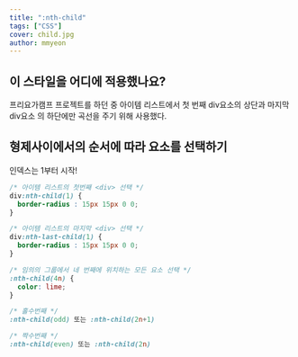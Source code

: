 ```yaml
---
title: ":nth-child"
tags: ["CSS"]
cover: child.jpg
author: mmyeon
---
```


## 이 스타일을 어디에 적용했나요?
프리요가캠프 프로젝트를 하던 중 아이템 리스트에서 첫 번째 div요소의 상단과 마지막 div요소 의 하단에만 곡선을 주기 위해 사용했다.


## 형제사이에서의 순서에 따라 요소를 선택하기
인덱스는 1부터 시작!


~~~css
/* 아이템 리스트의 첫번째 <div> 선택 */
div:nth-child(1) {
  border-radius : 15px 15px 0 0;
}

/* 아이템 리스트의 마지막 <div> 선택 */
div:nth-last-child(1) {
  border-radius : 15px 15px 0 0;
}

/* 임의의 그룹에서 네 번째에 위치하는 모든 요소 선택 */
:nth-child(4n) {
  color: lime;
}

/* 홀수번째 */
:nth-child(odd) 또는 :nth-child(2n+1)

/* 짝수번째 */
:nth-child(even) 또는 :nth-child(2n)
~~~



